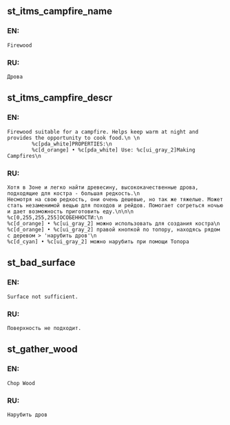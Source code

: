 ## st_itms_campfire_name

### EN:
```
Firewood
```

### RU:
```
Дрова
```
## st_itms_campfire_descr

### EN:
```
Firewood suitable for a campfire. Helps keep warm at night and provides the opportunity to cook food.\n \n
		%c[pda_white]PROPERTIES:\n
		%c[d_orange] • %c[pda_white] Use: %c[ui_gray_2]Making Campfires\n
```

### RU:
```
Хотя в Зоне и легко найти древесину, высококачественные дрова, подходящие для костра - большая редкость.\n
Несмотря на свою редкость, они очень дешевые, но так же тяжелые. Может стать незаменимой вещью для походов и рейдов. Помогает согреться ночью и дает возможность приготовить еду.\n\n\n
%c[0,255,255,255]ОСОБЕННОСТИ:\n
%c[d_orange] • %c[ui_gray_2] можно использовать для создания костра\n
%c[d_orange] • %c[ui_gray_2] правой кнопкой по топору, находясь рядом с деревом > 'нарубить дров'\n
%c[d_cyan] • %c[ui_gray_2] можно нарубить при помощи Топора
```
## st_bad_surface

### EN:
```
Surface not sufficient.
```

### RU:
```
Поверхность не подходит.
```
## st_gather_wood

### EN:
```
Chop Wood
```

### RU:
```
Нарубить дров
```
